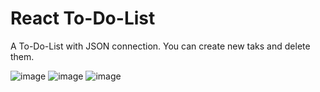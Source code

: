 # React To-Do-List

A To-Do-List with JSON connection. You can create new taks and delete them.

![image](https://user-images.githubusercontent.com/86370873/171895590-83d60193-5d4b-4251-8a56-770ee8504bab.png)
![image](https://user-images.githubusercontent.com/86370873/171895924-9f83b69d-b7ce-4c3e-9eb7-0ab19d9ce7bd.png)
![image](https://user-images.githubusercontent.com/86370873/171896169-83c52354-fbb2-4dfc-998c-3c336382e365.png)

